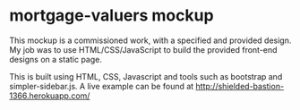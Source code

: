 # mortgage-valuers mockup
This mockup is a commissioned work, with a specified and provided design.  My job was to use HTML/CSS/JavaScript to build the provided front-end designs on a static page.

This is built using HTML, CSS, Javascript and tools such as bootstrap and simpler-sidebar.js. 
A live example can be found at http://shielded-bastion-1366.herokuapp.com/
